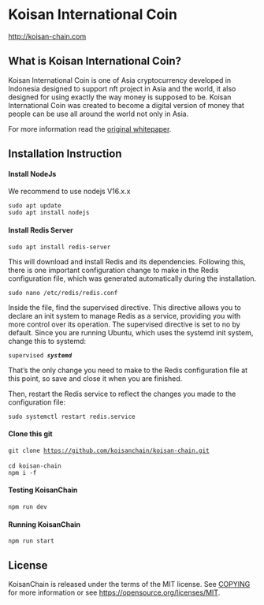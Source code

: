Koisan International Coin
=====================================

http://koisan-chain.com

What is Koisan International Coin?
----------------

Koisan International Coin is one of Asia cryptocurrency developed in Indonesia designed to support nft project in Asia and the world, it also designed for using exactly the way money is supposed to be. Koisan International Coin was created to become a digital version of money that people can be use all around the world not only in Asia.

For more information read the
[original whitepaper](http://koisan-chain.com/).

## Installation Instruction

#### Install NodeJs

We recommend to use nodejs V16.x.x

<code>sudo apt update</code>\
<code>sudo apt install nodejs</code>

#### Install Redis Server

<code>sudo apt install redis-server</code>

This will download and install Redis and its dependencies. Following this, there is one important configuration change to make in the Redis configuration file, which was generated automatically during the installation.

<code>sudo nano /etc/redis/redis.conf</code>

Inside the file, find the supervised directive. This directive allows you to declare an init system to manage Redis as a service, providing you with more control over its operation. The supervised directive is set to no by default. Since you are running Ubuntu, which uses the systemd init system, change this to systemd:

<code>supervised **_systemd_**</code>

That’s the only change you need to make to the Redis configuration file at this point, so save and close it when you are finished.

Then, restart the Redis service to reflect the changes you made to the configuration file:

<code>sudo systemctl restart redis.service</code>

#### Clone this git
<code>git clone https://github.com/koisanchain/koisan-chain.git </code>\
<code>cd koisan-chain</code>\
<code>npm i -f</code>



#### Testing KoisanChain
<code>npm run dev</code>


#### Running KoisanChain
<code>npm run start</code>


License
-------

KoisanChain is released under the terms of the MIT license. See [COPYING](COPYING) for more
information or see https://opensource.org/licenses/MIT.